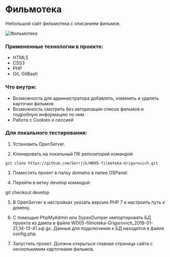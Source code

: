 # Фильмотека

Небольшой сайт фильмотека с описанием фильмов.

![Фильмотека](http://ipic.su/7yDT7i.png)

### Примененные технологии в проекте:

* HTML5
* CSS3
* PHP
* Git, GitBash

### Что внутри:

* Возможность для администратора добавлять, изменять и удалять карточки фильмов
* Возможность смотреть без авторизации список фильмов и подробную информацию по ним
* Работа с Cookies и сессией

### Для локального тестирования:

1. Установить OpenServer.

2. Клонировать на локальный ПК репозиторий командой:

`git clone https://github.com/Serrjik/WD05-filmoteka-Grigorovich.git`

3. Поместить проект в папку domains в папке OSPanel.

4. Перейти в ветку develop командой:

git checkout develop

5. В OpenServer в настройках указать версию PHP 7 и настроить путь к домену.

6. С помощью PhpMyAdmin или SypexDumper импортировать БД проекта из дампа в файле WD05-filmoteka-Grigorovich_2019-01-21_14-13-41.sql.gz. Данные для подключения к БД находятся в файле config.php.

7. Запустить проект. Должна открыться главная страница сайта с несколькимим карточками фильмов.

